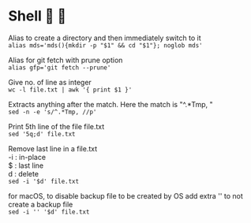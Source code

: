 # Shell 🍎 🐧

<!-- This file needs better organization -->

Alias to create a directory and then immediately switch to it  
`alias mds='mds(){mkdir -p "$1" && cd "$1"}; noglob mds'`

Alias for git fetch with prune option  
`alias gfp='git fetch --prune'`

Give no. of line as integer  
`wc -l file.txt | awk '{ print $1 }'`

Extracts anything after the match. Here the match is "^.*Tmp, "  
`sed -n -e 's/^.*Tmp, //p'`

Print 5th line of the file file.txt  
`sed '5q;d' file.txt`  

Remove last line in a file.txt  
-i : in-place  
$  : last line  
d  : delete  
`sed -i '$d' file.txt`  

for macOS, to disable backup file to be created by OS add extra '' to not create a backup file  
`sed -i '' '$d' file.txt`  
